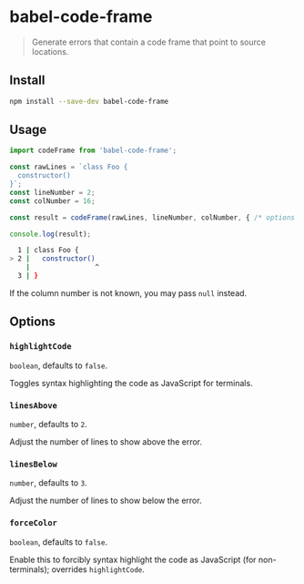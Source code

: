 # babel-code-frame

> Generate errors that contain a code frame that point to source locations.

## Install

```sh
npm install --save-dev babel-code-frame
```

## Usage

```js
import codeFrame from 'babel-code-frame';

const rawLines = `class Foo {
  constructor()
}`;
const lineNumber = 2;
const colNumber = 16;

const result = codeFrame(rawLines, lineNumber, colNumber, { /* options */ });

console.log(result);
```

```sh
  1 | class Foo {
> 2 |   constructor()
    |                ^
  3 | }
```

If the column number is not known, you may pass `null` instead.

## Options

### `highlightCode`

`boolean`, defaults to `false`.

Toggles syntax highlighting the code as JavaScript for terminals.

### `linesAbove`

`number`, defaults to `2`.

Adjust the number of lines to show above the error.

### `linesBelow`

`number`, defaults to `3`.

Adjust the number of lines to show below the error.

### `forceColor`

`boolean`, defaults to `false`.

Enable this to forcibly syntax highlight the code as JavaScript (for non-terminals); overrides `highlightCode`.
